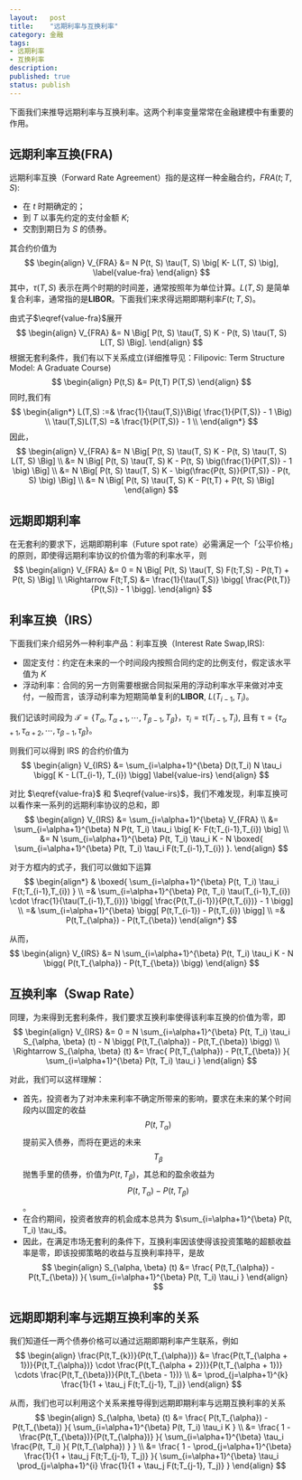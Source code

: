```yaml
---
layout:   post
title:    "远期利率与互换利率"
category: 金融 
tags:     
- 远期利率
- 互换利率
description: 
published: true
status: publish
---
```

 
下面我们来推导远期利率与互换利率。这两个利率变量常常在金融建模中有重要的作用。
 
## 远期利率互换(FRA)
 
远期利率互换（Forward Rate Agreement）指的是这样一种金融合约，$FRA(t; T, S)$:
 
- 在 $t$ 时期确定的；
- 到 $T$ 以事先约定的支付金额 $K$;
- 交割到期日为 $S$ 的债券。
 
其合约价值为
$$
\begin{align}
 V_{FRA} &= N P(t, S) \tau(T, S) \big[ K- L(T, S) \big], \label{value-fra}
\end{align}
$$
其中，$\tau(T,S)$ 表示在两个时期的时间差，通常按照年为单位计算。$L(T,S)$ 是简单复合利率，通常指的是**LIBOR**。下面我们来求得远期即期利率$F(t;T,S)$。
 
<!-- more -->
 
由式子$\eqref{value-fra}$展开
$$
\begin{align}
 V_{FRA} &= N \Big[ P(t, S) \tau(T, S)  K - P(t, S) \tau(T, S)  L(T, S) \Big].
\end{align}
$$
根据无套利条件，我们有以下关系成立(详细推导见：Filipovic: Term Structure Model: A Graduate Course)
$$
\begin{align}
 P(t,S) &= P(t,T) P(T,S)
\end{align}
$$
同时,我们有
$$
\begin{align*}
 L(T,S) :=& \frac{1}{\tau(T,S)}\Big( \frac{1}{P(T,S)} - 1 \Big) \\
 \tau(T,S)L(T,S)  =& \frac{1}{P(T,S)} - 1 \\ 
\end{align*}
$$
因此，
$$
\begin{align}
 V_{FRA} &= N \Big[ P(t, S) \tau(T, S)  K - P(t, S) \tau(T, S)  L(T, S) \Big] \\
   &= N \Big[ P(t, S) \tau(T, S)  K - P(t, S) \big(\frac{1}{P(T,S)} - 1 \big) \Big] \\
   &= N  \Big[ P(t, S) \tau(T, S)  K -   \big(\frac{P(t, S)}{P(T,S)} - P(t, S) \big) \Big]  \\
   &= N  \Big[ P(t, S) \tau(T, S)  K -   P(t,T)  + P(t, S)  \Big] 
\end{align}
$$
 
## 远期即期利率
 
在无套利的要求下，远期即期利率（Future spot rate）必需满足一个「公平价格」的原则，即使得远期利率协议的价值为零的利率水平，则
$$
\begin{align}
 V_{FRA} &= 0 = N  \Big[ P(t, S) \tau(T, S)  F(t;T,S) -   P(t,T)  + P(t, S)  \Big] \\
 \Rightarrow 
 F(t;T,S) &= \frac{1}{\tau(T,S)} \bigg[ \frac{P(t,T)}{P(t,S)} - 1 \bigg].
\end{align}
$$
 
## 利率互换（IRS）
 
下面我们来介绍另外一种利率产品：利率互换（Interest Rate Swap,IRS):
 
- 固定支付：约定在未来的一个时间段内按照合同约定的比例支付，假定该水平值为 $K$
- 浮动利率：合同的另一方则需要根据合同拟采用的浮动利率水平来做对冲支付，一般而言，该浮动利率为短期简单复利的**LIBOR**, $L(T_{i-1}, T_{i})$。
 
我们记该时间段为 $\mathcal{T} = \{ T_{\alpha}, T_{\alpha+1},\cdots,T_{\beta - 1}, T_{\beta}\}$，$\tau_{i} = \tau(T_{i-1}, T_{i}),$
且有
$\mathcal{\tau} = \{ \tau_{\alpha + 1}, \tau_{\alpha+2},\cdots,\tau_{\beta - 1}, \tau_{\beta}\}$。
 
则我们可以得到 IRS 的合约价值为
$$
\begin{align}
 V_{IRS} &= \sum_{i=\alpha+1}^{\beta} D(t,T_i) N \tau_i \bigg[ K - L(T_{i-1}, T_{i}) \bigg] \label{value-irs}
\end{align}
$$
 
对比 $\eqref{value-fra}$ 和 $\eqref{value-irs}$，我们不难发现，利率互换可以看作来一系列的远期利率协议的总和，即
$$
\begin{align}
  V_{IRS} &= \sum_{i=\alpha+1}^{\beta} V_{FRA}  \\
  &= \sum_{i=\alpha+1}^{\beta} N P(t, T_i) \tau_i \big[ K- F(t;T_{i-1},T_{i}) \big] \\
  &= N \sum_{i=\alpha+1}^{\beta}  P(t, T_i) \tau_i  K - N \boxed{ \sum_{i=\alpha+1}^{\beta} P(t, T_i) \tau_i F(t;T_{i-1},T_{i}) }.
\end{align}
$$
 
对于方框内的式子，我们可以做如下运算
$$
\begin{align*}
& \boxed{ \sum_{i=\alpha+1}^{\beta}  P(t, T_i) \tau_i F(t;T_{i-1},T_{i})  }  \\
 =& \sum_{i=\alpha+1}^{\beta}  P(t, T_i) \tau(T_{i-1},T_{i}) \cdot \frac{1}{\tau(T_{i-1},T_{i})} \bigg[ \frac{P(t,T_{i-1})}{P(t,T_{i})} - 1 \bigg] \\
 =& \sum_{i=\alpha+1}^{\beta} \bigg[ P(t,T_{i-1}) - P(t,T_{i}) \bigg]  \\
 =&  P(t,T_{\alpha}) - P(t,T_{\beta})
\end{align*}
$$
 
从而，
$$
\begin{align}
 V_{IRS} &=  N \sum_{i=\alpha+1}^{\beta}  P(t, T_i) \tau_i  K - N \bigg( P(t,T_{\alpha}) - P(t,T_{\beta}) \bigg)
\end{align}
$$
 
## 互换利率（Swap Rate）
 
同理，为来得到无套利条件，我们要求互换利率使得该利率互换的价值为零，即
$$
\begin{align}
 V_{IRS} &= 0 = N \sum_{i=\alpha+1}^{\beta}  P(t, T_i) \tau_i   S_{\alpha, \beta} (t)  - N \bigg( P(t,T_{\alpha}) - P(t,T_{\beta}) \bigg) \\
 \Rightarrow 
 S_{\alpha, \beta} (t) &= \frac{ P(t,T_{\alpha}) - P(t,T_{\beta}) }{ \sum_{i=\alpha+1}^{\beta}  P(t, T_i) \tau_i }
 \end{align}
$$
 
对此，我们可以这样理解：
 
- 首先，投资者为了对冲未来利率不确定所带来的影响，要求在未来的某个时间段内以固定的收益 $$P(t,T_{\alpha})$$ 提前买入债券，而将在更远的未来 $$T_{\beta}$$ 抛售手里的债券，价值为$P(t,T_{\beta})$，其总和的盈余收益为 $$P(t,T_{\alpha}) - P(t,T_{\beta})$$。
- 在合约期间，投资者放弃的机会成本总共为 $\sum_{i=\alpha+1}^{\beta}  P(t, T_i) \tau_i$。
- 因此，在满足市场无套利的条件下，互换利率因该使得该投资策略的超额收益率是零，即该投掷策略的收益与互换利率持平，是故
$$
\begin{align}
 S_{\alpha, \beta} (t) &= \frac{ P(t,T_{\alpha}) - P(t,T_{\beta}) }{ \sum_{i=\alpha+1}^{\beta}  P(t, T_i) \tau_i   }
 \end{align}
$$
 
## 远期即期利率与远期互换利率的关系
 
我们知道任一两个债券价格可以通过远期即期利率产生联系，例如
$$
\begin{align}
 \frac{P(t,T_{k})}{P(t,T_{\alpha})}
 &= \frac{P(t,T_{\alpha + 1})}{P(t,T_{\alpha})} \cdot \frac{P(t,T_{\alpha + 2})}{P(t,T_{\alpha + 1})} \cdots \frac{P(t,T_{\beta})}{P(t,T_{\beta - 1})}  \\
 &= \prod_{j=\alpha+1}^{k} \frac{1}{1 + \tau_j F(t;T_{j-1}, T_j)}
\end{align}
$$
 
从而，我们也可以利用这个关系来推导得到远期即期利率与远期互换利率的关系
$$
\begin{align}
 S_{\alpha, \beta} (t) &= \frac{ P(t,T_{\alpha}) - P(t,T_{\beta}) }{ \sum_{i=\alpha+1}^{\beta}  P(t, T_i) \tau_i  K } \\
 &= \frac{ 1 - \frac{P(t,T_{\beta})}{P(t,T_{\alpha})} }{ \sum_{i=\alpha+1}^{\beta} \tau_i \frac{P(t, T_i) }{ P(t,T_{\alpha}) } }  \\
 &= \frac{ 1 - \prod_{j=\alpha+1}^{\beta} \frac{1}{1 + \tau_j F(t;T_{j-1}, T_j)} }{ \sum_{i=\alpha+1}^{\beta} \tau_i \prod_{j=\alpha+1}^{i} \frac{1}{1 + \tau_j F(t;T_{j-1}, T_j)}  }  
 \end{align}
$$
 
 
 
 
 
